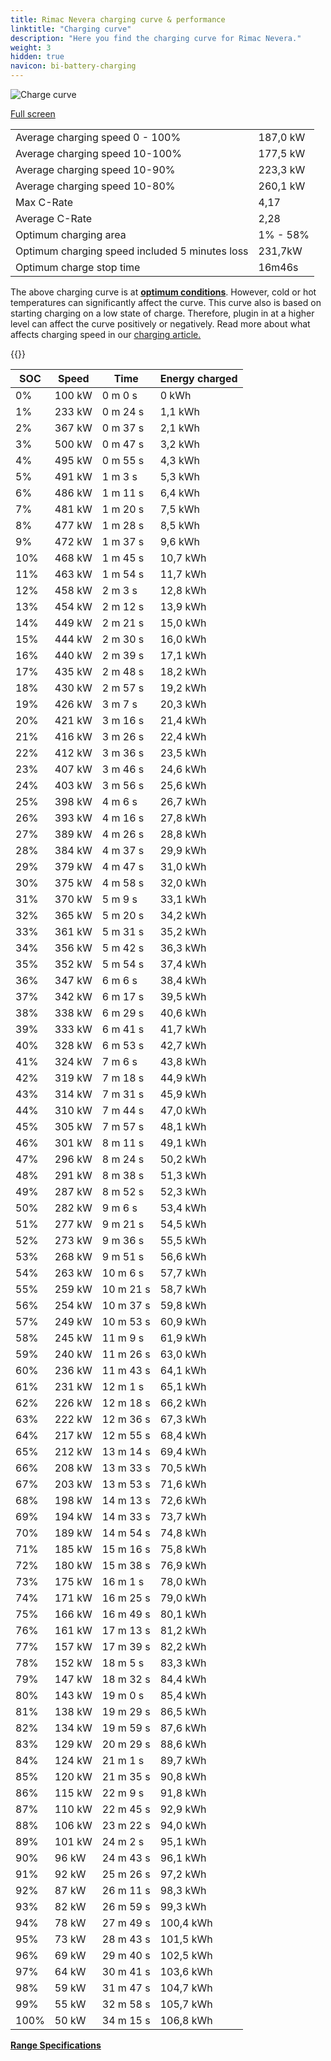 ```yaml
---
title: Rimac Nevera charging curve & performance
linktitle: "Charging curve"
description: "Here you find the charging curve for Rimac Nevera."
weight: 3
hidden: true
navicon: bi-battery-charging
---
```

<!-- markdownlint-disable MD033 -->
<img src="../chargingcurve.svg" alt="Charge curve" class="img-fluid">

[Full screen](../chargingcurve.svg)


<table class="table table-striped border">
<tbody>
<tr>
<td>Average charging speed 0 - 100%</td><td>187,0 kW</td>
</tr>
<tr>
<td>Average charging speed 10-100%</td><td>177,5 kW</td>
</tr>
<tr>
<td>Average charging speed 10-90%</td><td>223,3 kW</td>
</tr>
<tr>
<td>Average charging speed 10-80%</td><td>260,1 kW</td>
</tr>
<tr>
<td>Max C-Rate</td><td>4,17</td>
</tr>
<tr>
<td>Average C-Rate</td><td>2,28</td>
</tr>
<tr>
<td>Optimum charging area</td><td>1% - 58%</td>
</tr>
<tr>
<td>Optimum charging speed included 5 minutes loss</td><td>231,7kW</td>
</tr>
<tr>
<td>Optimum charge stop time</td><td>16m46s</td>
</tr>
</tbody>
</table>


The above charging curve is at **[optimum conditions](../../../../../technology/battery/charging/#temperature)**. However, cold or hot temperatures can significantly affect the curve. This curve also is based on starting charging on a low state of charge. Therefore, plugin in at a higher level can affect the curve positively or negatively. Read more about what affects charging speed in our [charging article.](../../../../../technology/battery/charging/)


{{<evkxdisplayaddarticle />}}
<table class="table table-striped border">
<thead>
<tr><th>SOC</th><th>Speed</th><th>Time</th><th>Energy charged</th></tr>
</thead>
<tbody>
<tr>
<td>0%</td><td>100 kW</td><td> 0 m 0 s </td><td>0 kWh </td>
</tr>
<tr>
<td>1%</td><td>233 kW</td><td> 0 m 24 s </td><td>1,1 kWh </td>
</tr>
<tr>
<td>2%</td><td>367 kW</td><td> 0 m 37 s </td><td>2,1 kWh </td>
</tr>
<tr>
<td>3%</td><td>500 kW</td><td> 0 m 47 s </td><td>3,2 kWh </td>
</tr>
<tr>
<td>4%</td><td>495 kW</td><td> 0 m 55 s </td><td>4,3 kWh </td>
</tr>
<tr>
<td>5%</td><td>491 kW</td><td> 1 m 3 s </td><td>5,3 kWh </td>
</tr>
<tr>
<td>6%</td><td>486 kW</td><td> 1 m 11 s </td><td>6,4 kWh </td>
</tr>
<tr>
<td>7%</td><td>481 kW</td><td> 1 m 20 s </td><td>7,5 kWh </td>
</tr>
<tr>
<td>8%</td><td>477 kW</td><td> 1 m 28 s </td><td>8,5 kWh </td>
</tr>
<tr>
<td>9%</td><td>472 kW</td><td> 1 m 37 s </td><td>9,6 kWh </td>
</tr>
<tr>
<td>10%</td><td>468 kW</td><td> 1 m 45 s </td><td>10,7 kWh </td>
</tr>
<tr>
<td>11%</td><td>463 kW</td><td> 1 m 54 s </td><td>11,7 kWh </td>
</tr>
<tr>
<td>12%</td><td>458 kW</td><td> 2 m 3 s </td><td>12,8 kWh </td>
</tr>
<tr>
<td>13%</td><td>454 kW</td><td> 2 m 12 s </td><td>13,9 kWh </td>
</tr>
<tr>
<td>14%</td><td>449 kW</td><td> 2 m 21 s </td><td>15,0 kWh </td>
</tr>
<tr>
<td>15%</td><td>444 kW</td><td> 2 m 30 s </td><td>16,0 kWh </td>
</tr>
<tr>
<td>16%</td><td>440 kW</td><td> 2 m 39 s </td><td>17,1 kWh </td>
</tr>
<tr>
<td>17%</td><td>435 kW</td><td> 2 m 48 s </td><td>18,2 kWh </td>
</tr>
<tr>
<td>18%</td><td>430 kW</td><td> 2 m 57 s </td><td>19,2 kWh </td>
</tr>
<tr>
<td>19%</td><td>426 kW</td><td> 3 m 7 s </td><td>20,3 kWh </td>
</tr>
<tr>
<td>20%</td><td>421 kW</td><td> 3 m 16 s </td><td>21,4 kWh </td>
</tr>
<tr>
<td>21%</td><td>416 kW</td><td> 3 m 26 s </td><td>22,4 kWh </td>
</tr>
<tr>
<td>22%</td><td>412 kW</td><td> 3 m 36 s </td><td>23,5 kWh </td>
</tr>
<tr>
<td>23%</td><td>407 kW</td><td> 3 m 46 s </td><td>24,6 kWh </td>
</tr>
<tr>
<td>24%</td><td>403 kW</td><td> 3 m 56 s </td><td>25,6 kWh </td>
</tr>
<tr>
<td>25%</td><td>398 kW</td><td> 4 m 6 s </td><td>26,7 kWh </td>
</tr>
<tr>
<td>26%</td><td>393 kW</td><td> 4 m 16 s </td><td>27,8 kWh </td>
</tr>
<tr>
<td>27%</td><td>389 kW</td><td> 4 m 26 s </td><td>28,8 kWh </td>
</tr>
<tr>
<td>28%</td><td>384 kW</td><td> 4 m 37 s </td><td>29,9 kWh </td>
</tr>
<tr>
<td>29%</td><td>379 kW</td><td> 4 m 47 s </td><td>31,0 kWh </td>
</tr>
<tr>
<td>30%</td><td>375 kW</td><td> 4 m 58 s </td><td>32,0 kWh </td>
</tr>
<tr>
<td>31%</td><td>370 kW</td><td> 5 m 9 s </td><td>33,1 kWh </td>
</tr>
<tr>
<td>32%</td><td>365 kW</td><td> 5 m 20 s </td><td>34,2 kWh </td>
</tr>
<tr>
<td>33%</td><td>361 kW</td><td> 5 m 31 s </td><td>35,2 kWh </td>
</tr>
<tr>
<td>34%</td><td>356 kW</td><td> 5 m 42 s </td><td>36,3 kWh </td>
</tr>
<tr>
<td>35%</td><td>352 kW</td><td> 5 m 54 s </td><td>37,4 kWh </td>
</tr>
<tr>
<td>36%</td><td>347 kW</td><td> 6 m 6 s </td><td>38,4 kWh </td>
</tr>
<tr>
<td>37%</td><td>342 kW</td><td> 6 m 17 s </td><td>39,5 kWh </td>
</tr>
<tr>
<td>38%</td><td>338 kW</td><td> 6 m 29 s </td><td>40,6 kWh </td>
</tr>
<tr>
<td>39%</td><td>333 kW</td><td> 6 m 41 s </td><td>41,7 kWh </td>
</tr>
<tr>
<td>40%</td><td>328 kW</td><td> 6 m 53 s </td><td>42,7 kWh </td>
</tr>
<tr>
<td>41%</td><td>324 kW</td><td> 7 m 6 s </td><td>43,8 kWh </td>
</tr>
<tr>
<td>42%</td><td>319 kW</td><td> 7 m 18 s </td><td>44,9 kWh </td>
</tr>
<tr>
<td>43%</td><td>314 kW</td><td> 7 m 31 s </td><td>45,9 kWh </td>
</tr>
<tr>
<td>44%</td><td>310 kW</td><td> 7 m 44 s </td><td>47,0 kWh </td>
</tr>
<tr>
<td>45%</td><td>305 kW</td><td> 7 m 57 s </td><td>48,1 kWh </td>
</tr>
<tr>
<td>46%</td><td>301 kW</td><td> 8 m 11 s </td><td>49,1 kWh </td>
</tr>
<tr>
<td>47%</td><td>296 kW</td><td> 8 m 24 s </td><td>50,2 kWh </td>
</tr>
<tr>
<td>48%</td><td>291 kW</td><td> 8 m 38 s </td><td>51,3 kWh </td>
</tr>
<tr>
<td>49%</td><td>287 kW</td><td> 8 m 52 s </td><td>52,3 kWh </td>
</tr>
<tr>
<td>50%</td><td>282 kW</td><td> 9 m 6 s </td><td>53,4 kWh </td>
</tr>
<tr>
<td>51%</td><td>277 kW</td><td> 9 m 21 s </td><td>54,5 kWh </td>
</tr>
<tr>
<td>52%</td><td>273 kW</td><td> 9 m 36 s </td><td>55,5 kWh </td>
</tr>
<tr>
<td>53%</td><td>268 kW</td><td> 9 m 51 s </td><td>56,6 kWh </td>
</tr>
<tr>
<td>54%</td><td>263 kW</td><td> 10 m 6 s </td><td>57,7 kWh </td>
</tr>
<tr>
<td>55%</td><td>259 kW</td><td> 10 m 21 s </td><td>58,7 kWh </td>
</tr>
<tr>
<td>56%</td><td>254 kW</td><td> 10 m 37 s </td><td>59,8 kWh </td>
</tr>
<tr>
<td>57%</td><td>249 kW</td><td> 10 m 53 s </td><td>60,9 kWh </td>
</tr>
<tr>
<td>58%</td><td>245 kW</td><td> 11 m 9 s </td><td>61,9 kWh </td>
</tr>
<tr>
<td>59%</td><td>240 kW</td><td> 11 m 26 s </td><td>63,0 kWh </td>
</tr>
<tr>
<td>60%</td><td>236 kW</td><td> 11 m 43 s </td><td>64,1 kWh </td>
</tr>
<tr>
<td>61%</td><td>231 kW</td><td> 12 m 1 s </td><td>65,1 kWh </td>
</tr>
<tr>
<td>62%</td><td>226 kW</td><td> 12 m 18 s </td><td>66,2 kWh </td>
</tr>
<tr>
<td>63%</td><td>222 kW</td><td> 12 m 36 s </td><td>67,3 kWh </td>
</tr>
<tr>
<td>64%</td><td>217 kW</td><td> 12 m 55 s </td><td>68,4 kWh </td>
</tr>
<tr>
<td>65%</td><td>212 kW</td><td> 13 m 14 s </td><td>69,4 kWh </td>
</tr>
<tr>
<td>66%</td><td>208 kW</td><td> 13 m 33 s </td><td>70,5 kWh </td>
</tr>
<tr>
<td>67%</td><td>203 kW</td><td> 13 m 53 s </td><td>71,6 kWh </td>
</tr>
<tr>
<td>68%</td><td>198 kW</td><td> 14 m 13 s </td><td>72,6 kWh </td>
</tr>
<tr>
<td>69%</td><td>194 kW</td><td> 14 m 33 s </td><td>73,7 kWh </td>
</tr>
<tr>
<td>70%</td><td>189 kW</td><td> 14 m 54 s </td><td>74,8 kWh </td>
</tr>
<tr>
<td>71%</td><td>185 kW</td><td> 15 m 16 s </td><td>75,8 kWh </td>
</tr>
<tr>
<td>72%</td><td>180 kW</td><td> 15 m 38 s </td><td>76,9 kWh </td>
</tr>
<tr>
<td>73%</td><td>175 kW</td><td> 16 m 1 s </td><td>78,0 kWh </td>
</tr>
<tr>
<td>74%</td><td>171 kW</td><td> 16 m 25 s </td><td>79,0 kWh </td>
</tr>
<tr>
<td>75%</td><td>166 kW</td><td> 16 m 49 s </td><td>80,1 kWh </td>
</tr>
<tr>
<td>76%</td><td>161 kW</td><td> 17 m 13 s </td><td>81,2 kWh </td>
</tr>
<tr>
<td>77%</td><td>157 kW</td><td> 17 m 39 s </td><td>82,2 kWh </td>
</tr>
<tr>
<td>78%</td><td>152 kW</td><td> 18 m 5 s </td><td>83,3 kWh </td>
</tr>
<tr>
<td>79%</td><td>147 kW</td><td> 18 m 32 s </td><td>84,4 kWh </td>
</tr>
<tr>
<td>80%</td><td>143 kW</td><td> 19 m 0 s </td><td>85,4 kWh </td>
</tr>
<tr>
<td>81%</td><td>138 kW</td><td> 19 m 29 s </td><td>86,5 kWh </td>
</tr>
<tr>
<td>82%</td><td>134 kW</td><td> 19 m 59 s </td><td>87,6 kWh </td>
</tr>
<tr>
<td>83%</td><td>129 kW</td><td> 20 m 29 s </td><td>88,6 kWh </td>
</tr>
<tr>
<td>84%</td><td>124 kW</td><td> 21 m 1 s </td><td>89,7 kWh </td>
</tr>
<tr>
<td>85%</td><td>120 kW</td><td> 21 m 35 s </td><td>90,8 kWh </td>
</tr>
<tr>
<td>86%</td><td>115 kW</td><td> 22 m 9 s </td><td>91,8 kWh </td>
</tr>
<tr>
<td>87%</td><td>110 kW</td><td> 22 m 45 s </td><td>92,9 kWh </td>
</tr>
<tr>
<td>88%</td><td>106 kW</td><td> 23 m 22 s </td><td>94,0 kWh </td>
</tr>
<tr>
<td>89%</td><td>101 kW</td><td> 24 m 2 s </td><td>95,1 kWh </td>
</tr>
<tr>
<td>90%</td><td>96 kW</td><td> 24 m 43 s </td><td>96,1 kWh </td>
</tr>
<tr>
<td>91%</td><td>92 kW</td><td> 25 m 26 s </td><td>97,2 kWh </td>
</tr>
<tr>
<td>92%</td><td>87 kW</td><td> 26 m 11 s </td><td>98,3 kWh </td>
</tr>
<tr>
<td>93%</td><td>82 kW</td><td> 26 m 59 s </td><td>99,3 kWh </td>
</tr>
<tr>
<td>94%</td><td>78 kW</td><td> 27 m 49 s </td><td>100,4 kWh </td>
</tr>
<tr>
<td>95%</td><td>73 kW</td><td> 28 m 43 s </td><td>101,5 kWh </td>
</tr>
<tr>
<td>96%</td><td>69 kW</td><td> 29 m 40 s </td><td>102,5 kWh </td>
</tr>
<tr>
<td>97%</td><td>64 kW</td><td> 30 m 41 s </td><td>103,6 kWh </td>
</tr>
<tr>
<td>98%</td><td>59 kW</td><td> 31 m 47 s </td><td>104,7 kWh </td>
</tr>
<tr>
<td>99%</td><td>55 kW</td><td> 32 m 58 s </td><td>105,7 kWh </td>
</tr>
<tr>
<td>100%</td><td>50 kW</td><td> 34 m 15 s </td><td>106,8 kWh </td>
</tr>
</tbody>
</table>

<div class="mt-3 mb-3">
<a href="../rangeandconsumption/" class="text-decoration-none text-black">
<strong><i class="bi-arrow-left"></i> Range </strong>
</a>
<a href="../specifications/" class="text-decoration-none text-black float-end">
<strong>Specifications <i class="bi-arrow-right"></i></strong>
</a>
</div>
